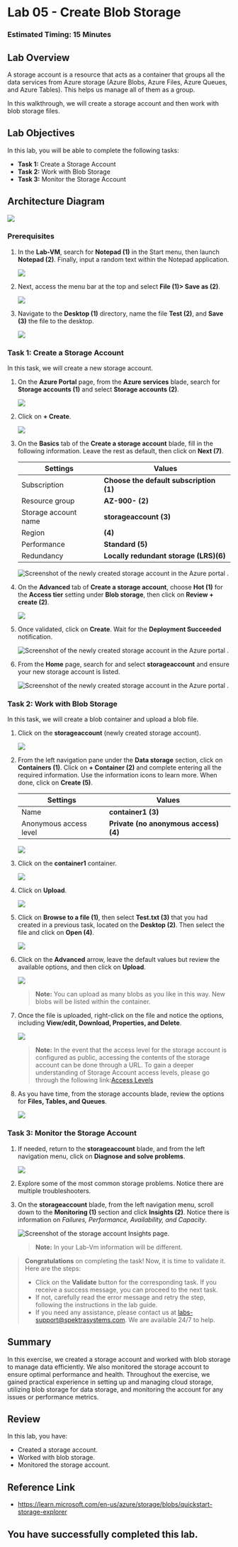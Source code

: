 # Lab 05 - Create Blob Storage

### Estimated Timing: 15 Minutes

## Lab Overview

A storage account is a resource that acts as a container that groups all the data services from Azure storage (Azure Blobs, Azure Files, Azure Queues, and Azure Tables). This helps us manage all of them as a group.

In this walkthrough, we will create a storage account and then work with blob storage files.

## Lab Objectives

In this lab, you will be able to complete the following tasks:

+ **Task 1:** Create a Storage Account
+ **Task 2:** Work with Blob Storage
+ **Task 3:** Monitor the Storage Account

## Architecture Diagram

![](../images/az900lab05.PNG) 

### Prerequisites

1. In the **Lab-VM**, search for **Notepad (1)** in the Start menu, then launch **Notepad (2)**. Finally, input a random text within the Notepad application.

   ![](../images/az-900-54.png) 

1. Next, access the menu bar at the top and select **File (1)> Save as (2)**.

   ![](../images/az-900-55.png) 

1. Navigate to the **Desktop (1)** directory, name the file **Test (2)**, and **Save (3)** the file to the desktop.

   ![](./images/az-900-59.png) 

### Task 1: Create a Storage Account

In this task, we will create a new storage account. 

1. On the **Azure Portal** page, from the **Azure services** blade, search for **Storage accounts (1)** and select **Storage accounts (2)**.

   ![](./images/az-900-44.png) 

1. Click on **+ Create**. 

   ![](./images/az-900-45.png) 

1. On the **Basics** tab of the **Create a storage account** blade, fill in the following information. Leave the rest as default, then click on **Next (7)**.

    | Settings | Values | 
    | --- | --- |
    | Subscription | **Choose the default subscription (1)** |
    | Resource group | **AZ-900-<inject key="DeploymentID" enableCopy="false"/> (2)** |
    | Storage account name | **storageaccount<inject key="DeploymentID" enableCopy="false" /> (3)** |
    | Region | **<inject key="Region" enableCopy="false"/> (4)**  |
    | Performance | **Standard (5)** |
    | Redundancy | **Locally redundant storage (LRS)(6)** |
    
      ![Screenshot of the newly created storage account in the Azure portal .](../images/5-1.png)

1. On the **Advanced** tab of **Create a storage account**, choose **Hot (1)** for the **Access tier** setting under **Blob storage**, then click on **Review + create (2)**.

   ![](./images/az-900-46.png) 

1. Once validated, click on **Create**. Wait for the **Deployment Succeeded** notification.

   ![Screenshot of the newly created storage account in the Azure portal .](../images/5-2.png)

1. From the **Home** page, search for and select **storageaccount** and ensure your new storage account is listed.

    ![Screenshot of the newly created storage account in the Azure portal .](./images/az-900-60.png)

### Task 2: Work with Blob Storage

In this task, we will create a blob container and upload a blob file. 

1. Click on the **storageaccount<inject key="DeploymentID" enableCopy="false" />** (newly created storage account).

   ![](./images/az-900-60.png) 

1. From the left navigation pane under the **Data storage** section, click on **Containers (1)**. Click on **+ Container (2)** and complete entering all the required information. Use the information icons to learn more. When done, click on **Create (5)**.

   | Settings | Values |
   | ---- | ---- |
   | Name | **container1 (3)**|
   | Anonymous access level| **Private (no anonymous access) (4)** |

   ![](./images/az-900-47.png)    
  
1. Click on the **container1** container.

   ![](./images/az-900-48.png) 

1. Click on **Upload**.

   ![](./images/az-900-49.png) 

1. Click on **Browse to a file (1)**, then select **Test.txt (3)** that you had created in a previous task, located on the **Desktop (2)**. Then select the file and click on **Open (4)**.

   ![](./images/az-900-50.png) 
  
1. Click on the **Advanced** arrow, leave the default values but review the available options, and then click on **Upload**.

   ![](./images/az-900-51.png) 

    >**Note:** You can upload as many blobs as you like in this way. New blobs will be listed within the container.

1. Once the file is uploaded, right-click on the file and notice the options, including **View/edit, Download, Properties, and Delete**. 

   ![](./images/az-900-62.png) 

   >**Note:** In the event that the access level for the storage account is configured as public, accessing the contents of the storage account can be done through a URL. To gain a deeper understanding of Storage Account access levels, please go through the following link:[Access Levels](https://learn.microsoft.com/en-us/azure/storage/blobs/anonymous-read-access-configure?tabs=portal)

1. As you have time, from the storage accounts blade, review the options for **Files, Tables, and Queues**.

   ![](./images/az-900-53.png) 

### Task 3: Monitor the Storage Account

1. If needed, return to the **storageaccount<inject key="DeploymentID" enableCopy="false" />** blade, and from the left navigation menu, click on **Diagnose and solve problems**. 

   ![](./images/az-900-57.png) 

1. Explore some of the most common storage problems. Notice there are multiple troubleshooters.

1. On the **storageaccount** blade, from the left navigation menu, scroll down to the **Monitoring (1)** section and click **Insights (2)**. Notice there is information on *Failures, Performance, Availability, and Capacity*.

    ![Screenshot of the storage account Insights page.](./images/az-900-58.png)

    >**Note:** In your Lab-Vm information will be different.

> **Congratulations** on completing the task! Now, it is time to validate it. Here are the steps:
> - Click on the **Validate** button for the corresponding task. If you receive a success message, you can proceed to the next task. 
> - If not, carefully read the error message and retry the step, following the instructions in the lab guide.
> - If you need any assistance, please contact us at labs-support@spektrasystems.com. We are available 24/7 to help.

<validation step="8f85ae2c-c70e-4d55-9443-7e1b7e19a6cf" />

## Summary
In this exercise, we created a storage account and worked with blob storage to manage data efficiently. We also monitored the storage account to ensure optimal performance and health. Throughout the exercise, we gained practical experience in setting up and managing cloud storage, utilizing blob storage for data storage, and monitoring the account for any issues or performance metrics.

## Review
In this lab, you have:
- Created a storage account.
- Worked with blob storage.
- Monitored the storage account.

## Reference Link

- https://learn.microsoft.com/en-us/azure/storage/blobs/quickstart-storage-explorer

## You have successfully completed this lab.
